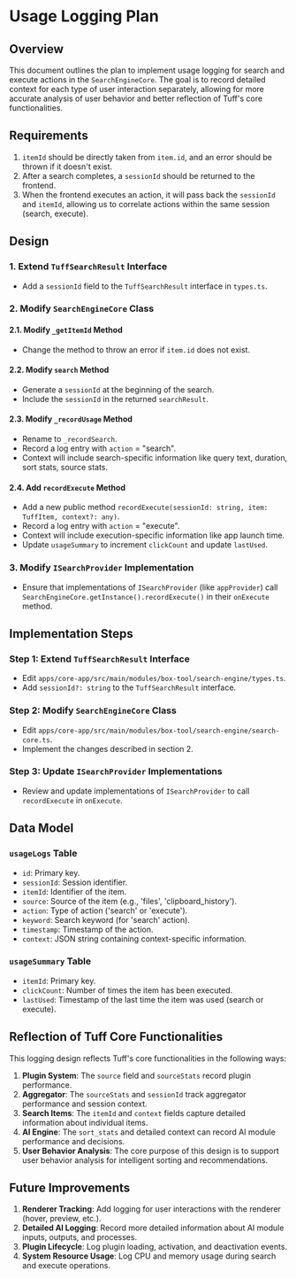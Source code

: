 # Usage Logging Plan

## Overview

This document outlines the plan to implement usage logging for search and execute actions in the `SearchEngineCore`. The goal is to record detailed context for each type of user interaction separately, allowing for more accurate analysis of user behavior and better reflection of Tuff's core functionalities.

## Requirements

1. `itemId` should be directly taken from `item.id`, and an error should be thrown if it doesn't exist.
2. After a search completes, a `sessionId` should be returned to the frontend.
3. When the frontend executes an action, it will pass back the `sessionId` and `itemId`, allowing us to correlate actions within the same session (search, execute).

## Design

### 1. Extend `TuffSearchResult` Interface

- Add a `sessionId` field to the `TuffSearchResult` interface in `types.ts`.

### 2. Modify `SearchEngineCore` Class

#### 2.1. Modify `_getItemId` Method

- Change the method to throw an error if `item.id` does not exist.

#### 2.2. Modify `search` Method

- Generate a `sessionId` at the beginning of the search.
- Include the `sessionId` in the returned `searchResult`.

#### 2.3. Modify `_recordUsage` Method

- Rename to `_recordSearch`.
- Record a log entry with `action` = "search".
- Context will include search-specific information like query text, duration, sort stats, source stats.

#### 2.4. Add `recordExecute` Method

- Add a new public method `recordExecute(sessionId: string, item: TuffItem, context?: any)`.
- Record a log entry with `action` = "execute".
- Context will include execution-specific information like app launch time.
- Update `usageSummary` to increment `clickCount` and update `lastUsed`.

### 3. Modify `ISearchProvider` Implementation

- Ensure that implementations of `ISearchProvider` (like `appProvider`) call `SearchEngineCore.getInstance().recordExecute()` in their `onExecute` method.

## Implementation Steps

### Step 1: Extend `TuffSearchResult` Interface

- Edit `apps/core-app/src/main/modules/box-tool/search-engine/types.ts`.
- Add `sessionId?: string` to the `TuffSearchResult` interface.

### Step 2: Modify `SearchEngineCore` Class

- Edit `apps/core-app/src/main/modules/box-tool/search-engine/search-core.ts`.
- Implement the changes described in section 2.

### Step 3: Update `ISearchProvider` Implementations

- Review and update implementations of `ISearchProvider` to call `recordExecute` in `onExecute`.

## Data Model

### `usageLogs` Table

- `id`: Primary key.
- `sessionId`: Session identifier.
- `itemId`: Identifier of the item.
- `source`: Source of the item (e.g., 'files', 'clipboard_history').
- `action`: Type of action ('search' or 'execute').
- `keyword`: Search keyword (for 'search' action).
- `timestamp`: Timestamp of the action.
- `context`: JSON string containing context-specific information.

### `usageSummary` Table

- `itemId`: Primary key.
- `clickCount`: Number of times the item has been executed.
- `lastUsed`: Timestamp of the last time the item was used (search or execute).

## Reflection of Tuff Core Functionalities

This logging design reflects Tuff's core functionalities in the following ways:

1.  **Plugin System**: The `source` field and `sourceStats` record plugin performance.
2.  **Aggregator**: The `sourceStats` and `sessionId` track aggregator performance and session context.
3.  **Search Items**: The `itemId` and `context` fields capture detailed information about individual items.
4.  **AI Engine**: The `sort_stats` and detailed context can record AI module performance and decisions.
5.  **User Behavior Analysis**: The core purpose of this design is to support user behavior analysis for intelligent sorting and recommendations.

## Future Improvements

1.  **Renderer Tracking**: Add logging for user interactions with the renderer (hover, preview, etc.).
2.  **Detailed AI Logging**: Record more detailed information about AI module inputs, outputs, and processes.
3.  **Plugin Lifecycle**: Log plugin loading, activation, and deactivation events.
4.  **System Resource Usage**: Log CPU and memory usage during search and execute operations.

